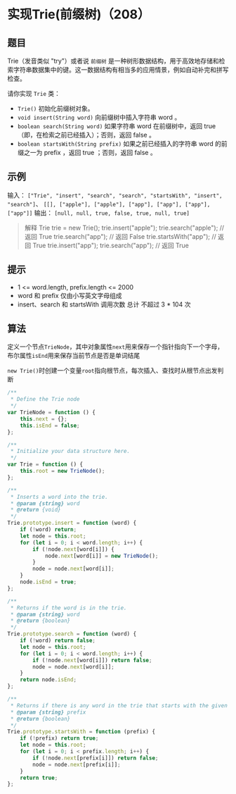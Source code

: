 # 实现Trie(前缀树)（208）

## 题目

Trie（发音类似 "try"）或者说 `前缀树` 是一种树形数据结构，用于高效地存储和检索字符串数据集中的键。这一数据结构有相当多的应用情景，例如自动补完和拼写检查。

请你实现 `Trie` 类：

- `Trie()` 初始化前缀树对象。
- `void insert(String word)` 向前缀树中插入字符串 word 。
- `boolean search(String word)` 如果字符串 word 在前缀树中，返回 true（即，在检索之前已经插入）；否则，返回 false 。
- `boolean startsWith(String prefix)` 如果之前已经插入的字符串 word 的前缀之一为 prefix ，返回 true ；否则，返回 false 。

## 示例

输入：
`["Trie", "insert", "search", "search", "startsWith", "insert", "search"]`、
`[[], ["apple"], ["apple"], ["app"], ["app"], ["app"], ["app"]]`
输出：
`[null, null, true, false, true, null, true]`

> 解释
> Trie trie = new Trie();
> trie.insert("apple");
> trie.search("apple");   // 返回 True
> trie.search("app");     // 返回 False
> trie.startsWith("app"); // 返回 True
> trie.insert("app");
> trie.search("app");     // 返回 True

## 提示

- 1 <= word.length, prefix.length <= 2000
- word 和 prefix 仅由小写英文字母组成
- insert、search 和 startsWith 调用次数 总计 不超过 3 * 104 次

## 算法

定义一个节点`TrieNode`，其中对象属性`next`用来保存一个指针指向下一个字母，布尔属性`isEnd`用来保存当前节点是否是单词结尾

`new Trie()`时创建一个变量`root`指向根节点，每次插入、查找时从根节点出发判断

```js
/**
 * Define the Trie node
 */
var TrieNode = function () {
	this.next = {};
	this.isEnd = false;
};

/**
 * Initialize your data structure here.
 */
var Trie = function () {
	this.root = new TrieNode();
};

/**
 * Inserts a word into the trie.
 * @param {string} word
 * @return {void}
 */
Trie.prototype.insert = function (word) {
	if (!word) return;
	let node = this.root;
	for (let i = 0; i < word.length; i++) {
		if (!node.next[word[i]]) {
			node.next[word[i]] = new TrieNode();
		}
		node = node.next[word[i]];
	}
	node.isEnd = true;
};

/**
 * Returns if the word is in the trie.
 * @param {string} word
 * @return {boolean}
 */
Trie.prototype.search = function (word) {
	if (!word) return false;
	let node = this.root;
	for (let i = 0; i < word.length; i++) {
		if (!node.next[word[i]]) return false;
		node = node.next[word[i]];
	}
	return node.isEnd;
};

/**
 * Returns if there is any word in the trie that starts with the given prefix.
 * @param {string} prefix
 * @return {boolean}
 */
Trie.prototype.startsWith = function (prefix) {
	if (!prefix) return true;
	let node = this.root;
	for (let i = 0; i < prefix.length; i++) {
		if (!node.next[prefix[i]]) return false;
		node = node.next[prefix[i]];
	}
	return true;
};
```